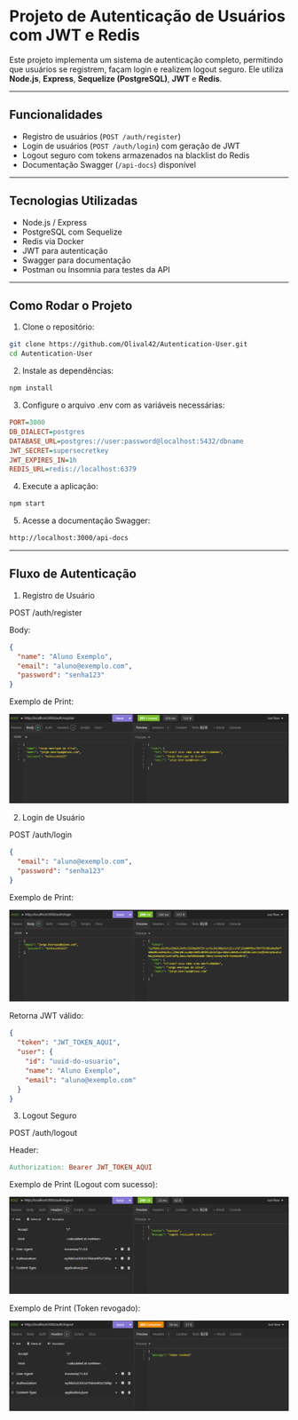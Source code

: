 # Projeto de Autenticação de Usuários com JWT e Redis

Este projeto implementa um sistema de autenticação completo, permitindo que usuários se registrem, façam login e realizem logout seguro. Ele utiliza **Node.js**, **Express**, **Sequelize (PostgreSQL)**, **JWT** e **Redis**.

---

## Funcionalidades

- Registro de usuários (`POST /auth/register`)
- Login de usuários (`POST /auth/login`) com geração de JWT
- Logout seguro com tokens armazenados na blacklist do Redis
- Documentação Swagger (`/api-docs`) disponível

---

## Tecnologias Utilizadas

- Node.js / Express
- PostgreSQL com Sequelize
- Redis via Docker
- JWT para autenticação
- Swagger para documentação
- Postman ou Insomnia para testes da API

---

## Como Rodar o Projeto

1. Clone o repositório:

```bash
git clone https://github.com/Olival42/Autentication-User.git
cd Autentication-User
```
2. Instale as dependências:

```bash
npm install
```

3. Configure o arquivo .env com as variáveis necessárias:

```ini
PORT=3000
DB_DIALECT=postgres
DATABASE_URL=postgres://user:password@localhost:5432/dbname
JWT_SECRET=supersecretkey
JWT_EXPIRES_IN=1h
REDIS_URL=redis://localhost:6379
```

4. Execute a aplicação:

```bash
npm start
```

5. Acesse a documentação Swagger:

```bash
http://localhost:3000/api-docs
```

---

## Fluxo de Autenticação

1. Registro de Usuário

POST /auth/register

Body:

```json
{
  "name": "Aluno Exemplo",
  "email": "aluno@exemplo.com",
  "password": "senha123"
}
```

Exemplo de Print:

![Registro](docs/prints/register.png)

2. Login de Usuário

POST /auth/login

```json
{
  "email": "aluno@exemplo.com",
  "password": "senha123"
}
```

Exemplo de Print:

![Login](docs/prints/login.png)

Retorna JWT válido:

```json
{
  "token": "JWT_TOKEN_AQUI",
  "user": {
    "id": "uuid-do-usuario",
    "name": "Aluno Exemplo",
    "email": "aluno@exemplo.com"
  }
}
```

3. Logout Seguro

POST /auth/logout

Header:

```makefile
Authorization: Bearer JWT_TOKEN_AQUI
```

Exemplo de Print (Logout com sucesso):

![Logout com sucesso](docs/prints/logout.png)

Exemplo de Print (Token revogado):

![Token revogado](docs/prints/token-revoked.png)